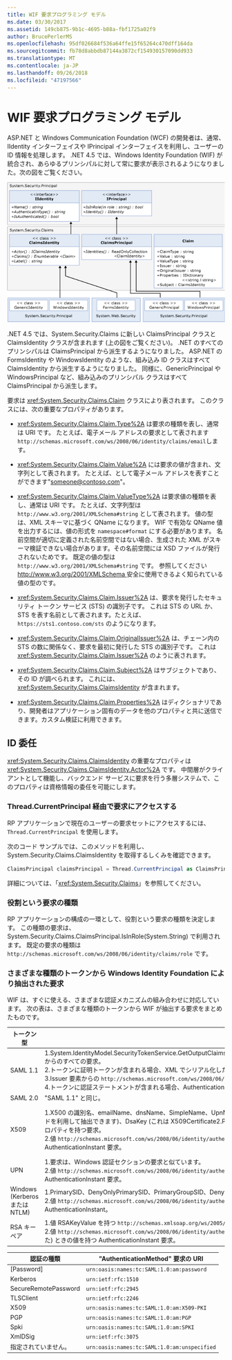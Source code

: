 ```yaml
---
title: WIF 要求プログラミング モデル
ms.date: 03/30/2017
ms.assetid: 149cb875-9b1c-4695-b88a-fbf1725a02f9
author: BrucePerlerMS
ms.openlocfilehash: 95df026684f536a64ffe15f65264c470dff164da
ms.sourcegitcommit: fb78d8abbdb87144a3872cf154930157090dd933
ms.translationtype: MT
ms.contentlocale: ja-JP
ms.lasthandoff: 09/26/2018
ms.locfileid: "47197566"
---
```

# <a name="wif-claims-programming-model"></a>WIF 要求プログラミング モデル
ASP.NET と Windows Communication Foundation (WCF) の開発者は、通常、IIdentity インターフェイスや IPrincipal インターフェイスを利用し、ユーザーの ID 情報を処理します。 .NET 4.5 では、Windows Identity Foundation (WIF) が統合され、あらゆるプリンシパルに対して常に要求が表示されるようになりました。次の図をご覧ください。

 ![WIF 要求プログラミング モデル](../../../docs/framework/security/media/wifclaimsprogrammingmodel.png "WIFClaimsProgrammingModel")

 .NET 4.5 では、System.Security.Claims に新しい ClaimsPrincipal クラスと ClaimsIdentity クラスが含まれます (上の図をご覧ください)。 .NET のすべてのプリンシパルは ClaimsPrincipal から派生するようになりました。 ASP.NET の FormsIdentity や WindowsIdentity のような、組み込み ID クラスはすべて ClaimsIdentity から派生するようになりました。 同様に、GenericPrincipal や WindowsPrincipal など、組み込みのプリンシパル クラスはすべて ClaimsPrincipal から派生します。

 要求は <xref:System.Security.Claims.Claim> クラスにより表されます。 このクラスには、次の重要なプロパティがあります。

- <xref:System.Security.Claims.Claim.Type%2A> は要求の種類を表し、通常は URI です。 たとえば、電子メール アドレスの要求として表されます`http://schemas.microsoft.com/ws/2008/06/identity/claims/email`します。

- <xref:System.Security.Claims.Claim.Value%2A> には要求の値が含まれ、文字列として表されます。 たとえば、として電子メール アドレスを表すことができます"someone@contoso.com"。

- <xref:System.Security.Claims.Claim.ValueType%2A> は要求値の種類を表し、通常は URI です。 たとえば、文字列型は `http://www.w3.org/2001/XMLSchema#string` として表されます。 値の型は、XML スキーマに基づく QName になります。 WIF で有効な QName 値を出力するには、値の形式を `namespace#format` にする必要があります。 名前空間が適切に定義された名前空間ではない場合、生成された XML がスキーマ検証できない場合があります。その名前空間には XSD ファイルが発行されないためです。 既定の値の型は `http://www.w3.org/2001/XMLSchema#string` です。 参照してください[ http://www.w3.org/2001/XMLSchema ](https://go.microsoft.com/fwlink/?LinkId=209155)安全に使用できるよく知られている値の型のです。

- <xref:System.Security.Claims.Claim.Issuer%2A> は、要求を発行したセキュリティ トークン サービス (STS) の識別子です。 これは STS の URL か、STS を表す名前として表されます。たとえば、`https://sts1.contoso.com/sts` のようになります。

- <xref:System.Security.Claims.Claim.OriginalIssuer%2A> は、チェーン内の STS の数に関係なく、要求を最初に発行した STS の識別子です。 これは <xref:System.Security.Claims.Claim.Issuer%2A> のように表されます。

- <xref:System.Security.Claims.Claim.Subject%2A> はサブジェクトであり、その ID が調べられます。 これには、<xref:System.Security.Claims.ClaimsIdentity> が含まれます。

- <xref:System.Security.Claims.Claim.Properties%2A> はディクショナリであり、開発者はアプリケーション固有のデータを他のプロパティと共に送信できます。カスタム検証に利用できます。

## <a name="identity-delegation"></a>ID 委任
<xref:System.Security.Claims.ClaimsIdentity> の重要なプロパティは <xref:System.Security.Claims.ClaimsIdentity.Actor%2A> です。 中間層がクライアントとして機能し、バックエンド サービスに要求を行う多層システムで、このプロパティは資格情報の委任を可能にします。

### <a name="accessing-claims-through-threadcurrentprincipal"></a>Thread.CurrentPrincipal 経由で要求にアクセスする
RP アプリケーションで現在のユーザーの要求セットにアクセスするには、`Thread.CurrentPrincipal` を使用します。

次のコード サンプルでは、このメソッドを利用し、System.Security.Claims.ClaimsIdentity を取得するしくみを確認できます。

```csharp
ClaimsPrincipal claimsPrincipal = Thread.CurrentPrincipal as ClaimsPrincipal;
```

詳細については、「<xref:System.Security.Claims>」を参照してください。

### <a name="role-claim-type"></a>役割という要求の種類
RP アプリケーションの構成の一環として、役割という要求の種類を決定します。 この種類の要求は、System.Security.Claims.ClaimsPrincipal.IsInRole(System.String) で利用されます。 既定の要求の種類は `http://schemas.microsoft.com/ws/2008/06/identity/claims/role` です。

### <a name="claims-extracted-by-windows-identity-foundation-from-different-token-types"></a>さまざまな種類のトークンから Windows Identity Foundation により抽出された要求
WIF は、すぐに使える、さまざまな認証メカニズムの組み合わせに対応しています。 次の表は、さまざまな種類のトークンから WIF が抽出する要求をまとめたものです。

|トークン型|生成された要求|Windows アクセス トークンにマッピング|
|-|-|-|
|SAML 1.1|1.System.IdentityModel.SecurityTokenService.GetOutputClaimsIdentity(System.Security.Claims.ClaimsPrincipal,System.IdentityModel.Protocols.WSTrust.RequestSecurityToken,System.IdentityModel.Scope) からのすべての要求。<br />2.トークンに証明トークンが含まれる場合、XML でシリアル化した確認キーが含まれる `http://schemas.microsoft.com/ws/2008/06/identity/claims/confirmationkey` 要求。<br />3.Issuer 要素からの `http://schemas.microsoft.com/ws/2008/06/identity/claims/samlissuername` 要求。<br />4.トークンに認証ステートメントが含まれる場合、AuthenticationMethod 要求と AuthenticationInstant 要求。|"SAML 1.1" の一覧に含まれる要求に加え、`http://schemas.xmlsoap.org/ws/2005/05/identity/claims/name` タイプの要求を除き、Windows 認証関連の要求が加わり、ID は WindowsClaimsIdentity で表されます。|
|SAML 2.0|"SAML 1.1" と同じ。|"Windows アカウントにマップされた SAML 1.1" と同じ。|
|X509|1.X500 の識別名、emailName、dnsName、SimpleName、UpnName、UrlName、拇印、RsaKey (これは X509Certificate2.PublicKey.Keyy プロパティから RSACryptoServiceProvider.ExportParameters メソッドを利用して抽出できます)、DsaKey (これは X509Certificate2.PublicKey.Key プロパティから DSACryptoServiceProvider.ExportParameters メソッドを利用して抽出できます)、X509 証明書の SerialNumber プロパティを持つ要求。<br />2.値 `http://schemas.microsoft.com/ws/2008/06/identity/authenticationmethod/x509` を持つ AuthenticationMethod 要求。 証明書が XmlSchema DateTime 形式で検証されたときの値を持つ AuthenticationInstant 要求。|1.Windows アカウントの完全修飾ドメイン名が `http://schemas.xmlsoap.org/ws/2005/05/identity/claims/name` 要求値として使用されます。 .<br />2.Windows にマッピングされていない X509 証明書からの要求と、Windows に証明書をマッピングして取得した Windows アカウントからの要求。|
|UPN|1.要求は、Windows 認証セクションの要求と似ています。<br />2.値 `http://schemas.microsoft.com/ws/2008/06/identity/authenticationmethod/password` を持つ AuthenticationMethod 要求。 パスワードが XmlSchema DateTime 形式で検証されたときの値を持つ AuthenticationInstant 要求。||
|Windows (Kerberos または NTLM)|1.PrimarySID、DenyOnlyPrimarySID、PrimaryGroupSID、DenyOnlyPrimaryGroupSID、GroupSID、DenyOnlySID、Name など、アクセス トークンから生成された要求。<br />2.値 `http://schemas.microsoft.com/ws/2008/06/identity/authenticationmethod/windows` を持つ AuthenticationMethod。 Windows アクセス トークンが XMLSchema DateTime 形式で作成されたときの値を持つ AuthenticationInstant。||
|RSA キー ペア|1.値 RSAKeyValue を持つ `http://schemas.xmlsoap.org/ws/2005/05/identity/claims/rsa` 要求。<br />2.値 `http://schemas.microsoft.com/ws/2008/06/identity/authenticationmethod/signature` を持つ AuthenticationMethod 要求。 RSA キーが XMLSchema DateTime 形式で認証された (つまり、署名が検証された) ときの値を持つ AuthenticationInstant 要求。||

|認証の種類|"AuthenticationMethod" 要求の URI|
|-|-|
|[Password]|`urn:oasis:names:tc:SAML:1.0:am:password`|
|Kerberos|`urn:ietf:rfc:1510`|
|SecureRemotePassword|`urn:ietf:rfc:2945`|
|TLSClient|`urn:ietf:rfc:2246`|
|X509|`urn:oasis:names:tc:SAML:1.0:am:X509-PKI`|
|PGP|`urn:oasis:names:tc:SAML:1.0:am:PGP`|
|Spki|`urn:oasis:names:tc:SAML:1.0:am:SPKI`|
|XmlDSig|`urn:ietf:rfc:3075`|
|指定されていません。|`urn:oasis:names:tc:SAML:1.0:am:unspecified`|